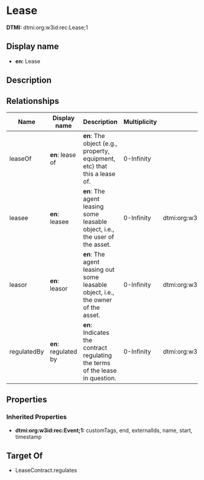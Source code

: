 # Lease
**DTMI:** dtmi:org:w3id:rec:Lease;1
## Display name
- **en:** Lease
## Description
## Relationships
|Name|Display name|Description|Multiplicity|Target|Properties|Writable|
|-|-|-|-|-|-|-|
|leaseOf|**en**: lease of|**en**: The object (e.g., property, equipment, etc) that this a lease of.|0-Infinity|||True|
|leasee|**en**: leasee|**en**: The agent leasing some leasable object, i.e., the user of the asset.|0-Infinity|dtmi:org:w3id:rec:Agent;1||True|
|leasor|**en**: leasor|**en**: The agent leasing out some leasable object, i.e., the owner of the asset.|0-Infinity|dtmi:org:w3id:rec:Agent;1||True|
|regulatedBy|**en**: regulated by|**en**: Indicates the contract regulating the terms of the lease in question. |0-Infinity|dtmi:org:w3id:rec:LeaseContract;1||True|
## Properties
### Inherited Properties
* **dtmi:org:w3id:rec:Event;1:** customTags, end, externalIds, name, start, timestamp
## Target Of
* LeaseContract.regulates

